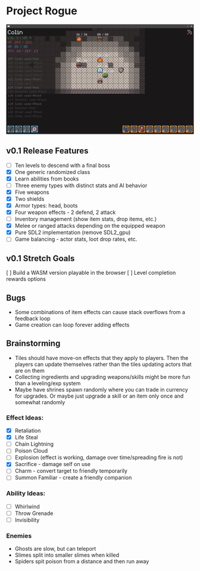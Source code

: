 # Project Rogue

![Screenshot](/assets/screenshot.png)

## v0.1 Release Features
- [ ] Ten levels to descend with a final boss
- [x] One generic randomized class
- [x] Learn abilities from books
- [ ] Three enemy types with distinct stats and AI behavior
- [x] Five weapons
- [x] Two shields
- [x] Armor types: head, boots
- [x] Four weapon effects - 2 defend, 2 attack
- [ ] Inventory management (show item stats, drop items, etc.)
- [x] Melee or ranged attacks depending on the equipped weapon
- [x] Pure SDL2 implementation (remove SDL2_gpu)
- [ ] Game balancing - actor stats, loot drop rates, etc.

## v0.1 Stretch Goals
[ ] Build a WASM version playable in the browser
[ ] Level completion rewards options

## Bugs
 - Some combinations of item effects can cause stack overflows from a feedback loop
 - Game creation can loop forever adding effects

## Brainstorming
- Tiles should have move-on effects that they apply to players. Then the players can update themselves rather than the tiles updating actors that are on them
- Collecting ingredients and upgrading weapons/skills might be more fun than a leveling/exp system
- Maybe have shrines spawn randomly where you can trade in currency for upgrades. Or maybe just upgrade a skill or an item only once and somewhat randomly

### Effect Ideas:
- [x] Retaliation
- [x] Life Steal
- [ ] Chain Lightning
- [ ] Poison Cloud
- [ ] Explosion (effect is working, damage over time/spreading fire is not)
- [x] Sacrifice - damage self on use
- [ ] Charm - convert target to friendly temporarily
- [ ] Summon Familiar - create a friendly companion

### Ability Ideas:
- [ ] Whirlwind
- [ ] Throw Grenade
- [ ] Invisibility

### Enemies
- Ghosts are slow, but can teleport
- Slimes split into smaller slimes when killed
- Spiders spit poison from a distance and then run away